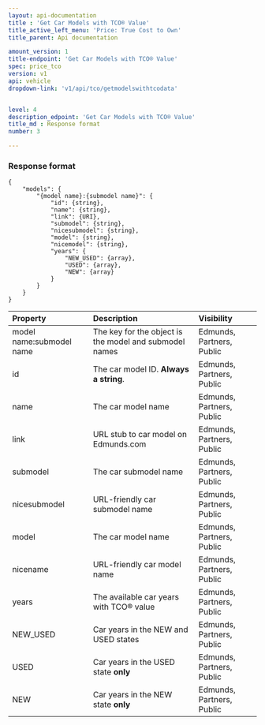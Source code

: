 ```yaml
---
layout: api-documentation
title : 'Get Car Models with TCO® Value'
title_active_left_menu: 'Price: True Cost to Own'
title_parent: Api documentation

amount_version: 1
title-endpoint: 'Get Car Models with TCO® Value'
spec: price_tco
version: v1
api: vehicle
dropdown-link: 'v1/api/tco/getmodelswithtcodata'


level: 4
description_edpoint: 'Get Car Models with TCO® Value'
title_md : Response format
number: 3

---
```


### Response format

	{
	    "models": {
	        "{model name}:{submodel name}": {
	            "id": {string},
	            "name": {string},
	            "link": {URI},
	            "submodel": {string},
	            "nicesubmodel": {string},
	            "model": {string},
	            "nicemodel": {string},
	            "years": {
	                "NEW_USED": {array},
	                "USED": {array},
					"NEW": {array}
	            }
	        }
	    }
	}
	
| Property      					| Description                                              	| Visibility                |
|:----------------------------------|:----------------------------------------------------------|:------------------------- |
| model name\:submodel name         | The key for the object is the model and submodel names   	| Edmunds, Partners, Public |
| id						        | The car model ID. **Always a string**.				   	| Edmunds, Partners, Public |
| name						        | The car model name									   	| Edmunds, Partners, Public |
| link 						        | URL stub to car model on Edmunds.com					   	| Edmunds, Partners, Public |
| submodel					        | The car submodel name									   	| Edmunds, Partners, Public |
| nicesubmodel				        | URL-friendly car submodel name						   	| Edmunds, Partners, Public |
| model						        | The car model name									   	| Edmunds, Partners, Public |
| nicename					        | URL-friendly car model name			   					| Edmunds, Partners, Public |
| years						        | The available car years with TCO® value				   	| Edmunds, Partners, Public |
| NEW_USED					        | Car years in the NEW and USED states					   	| Edmunds, Partners, Public |
| USED						        | Car years in the USED state **only**						| Edmunds, Partners, Public |
| NEW						        | Car years in the NEW state **only**						| Edmunds, Partners, Public |
